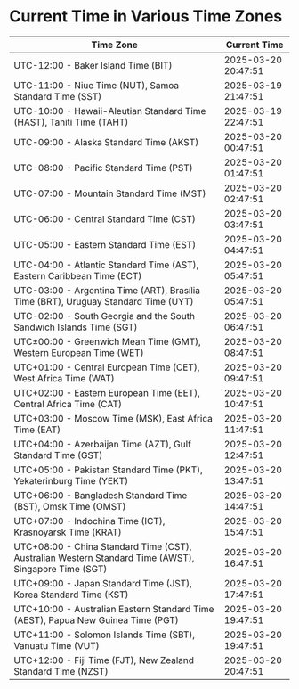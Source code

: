# Current Time in Various Time Zones

| Time Zone | Current Time |
|-----------|--------------|
| UTC-12:00 - Baker Island Time (BIT) | 2025-03-20 20:47:51 |
| UTC-11:00 - Niue Time (NUT), Samoa Standard Time (SST) | 2025-03-19 21:47:51 |
| UTC-10:00 - Hawaii-Aleutian Standard Time (HAST), Tahiti Time (TAHT) | 2025-03-19 22:47:51 |
| UTC-09:00 - Alaska Standard Time (AKST) | 2025-03-20 00:47:51 |
| UTC-08:00 - Pacific Standard Time (PST) | 2025-03-20 01:47:51 |
| UTC-07:00 - Mountain Standard Time (MST) | 2025-03-20 02:47:51 |
| UTC-06:00 - Central Standard Time (CST) | 2025-03-20 03:47:51 |
| UTC-05:00 - Eastern Standard Time (EST) | 2025-03-20 04:47:51 |
| UTC-04:00 - Atlantic Standard Time (AST), Eastern Caribbean Time (ECT) | 2025-03-20 05:47:51 |
| UTC-03:00 - Argentina Time (ART), Brasília Time (BRT), Uruguay Standard Time (UYT) | 2025-03-20 05:47:51 |
| UTC-02:00 - South Georgia and the South Sandwich Islands Time (SGT) | 2025-03-20 06:47:51 |
| UTC±00:00 - Greenwich Mean Time (GMT), Western European Time (WET) | 2025-03-20 08:47:51 |
| UTC+01:00 - Central European Time (CET), West Africa Time (WAT) | 2025-03-20 09:47:51 |
| UTC+02:00 - Eastern European Time (EET), Central Africa Time (CAT) | 2025-03-20 10:47:51 |
| UTC+03:00 - Moscow Time (MSK), East Africa Time (EAT) | 2025-03-20 11:47:51 |
| UTC+04:00 - Azerbaijan Time (AZT), Gulf Standard Time (GST) | 2025-03-20 12:47:51 |
| UTC+05:00 - Pakistan Standard Time (PKT), Yekaterinburg Time (YEKT) | 2025-03-20 13:47:51 |
| UTC+06:00 - Bangladesh Standard Time (BST), Omsk Time (OMST) | 2025-03-20 14:47:51 |
| UTC+07:00 - Indochina Time (ICT), Krasnoyarsk Time (KRAT) | 2025-03-20 15:47:51 |
| UTC+08:00 - China Standard Time (CST), Australian Western Standard Time (AWST), Singapore Time (SGT) | 2025-03-20 16:47:51 |
| UTC+09:00 - Japan Standard Time (JST), Korea Standard Time (KST) | 2025-03-20 17:47:51 |
| UTC+10:00 - Australian Eastern Standard Time (AEST), Papua New Guinea Time (PGT) | 2025-03-20 19:47:51 |
| UTC+11:00 - Solomon Islands Time (SBT), Vanuatu Time (VUT) | 2025-03-20 19:47:51 |
| UTC+12:00 - Fiji Time (FJT), New Zealand Standard Time (NZST) | 2025-03-20 20:47:51 |

